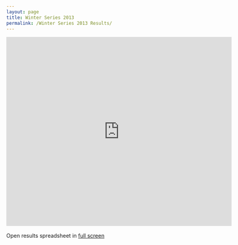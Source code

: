 ```yaml
---
layout: page
title: Winter Series 2013
permalink: /Winter Series 2013 Results/
---
```

<iframe width='595' height='500' frameborder='0' src='https://docs.google.com/spreadsheet/pub?key=0Ah6BnD-JmyoRdHB1Tk40cFI3UTZXUmpCRUlyd0UzS3c&output=html&widget=true&gid=0&output=html'></iframe>
<br /> <br />
            Open results spreadsheet in <a href="https://docs.google.com/spreadsheet/pub?key=0Ah6BnD-JmyoRdHB1Tk40cFI3UTZXUmpCRUlyd0UzS3c&output=html" target="_blank">full screen</a>
            
